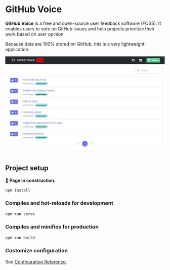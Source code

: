 # GitHub Voice

**GitHub Voice** is a free and open-source user feedback software (FOSS). It enables users to vote on GitHub issues and help projects prioritize their work based on user opinion.

Because data are 100% stored on GitHub, this is a very lightweight application.

![GitHub Voice landing page](docs/images/2020-12-landing-page.jpg)

## Project setup

🚧 **Page in construction.**

```
npm install
```

### Compiles and hot-reloads for development

```
npm run serve
```

### Compiles and minifies for production

```
npm run build
```

### Customize configuration

See [Configuration Reference](https://cli.vuejs.org/config/).
